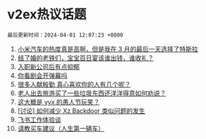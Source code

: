 # v2ex热议话题

`最后更新时间：2024-04-01 12:07:23 +0800`

1. [小米汽车的热度真是高啊，但是我在 3 月的最后一天选择了特斯拉](https://www.v2ex.com/t/1028654)
1. [结了婚的老铁们，宝宝百日宴该谁出钱，谁收礼？](https://www.v2ex.com/t/1028673)
1. [入职新公司后有点抑郁](https://www.v2ex.com/t/1028530)
1. [你看剧会开弹幕吗](https://www.v2ex.com/t/1028643)
1. [很多人献殷勤 真心喜欢你的人有几个呢？](https://www.v2ex.com/t/1028642)
1. [老人出去旅游买了一些垃圾东西还洋洋得意如何劝说？](https://www.v2ex.com/t/1028592)
1. [这大概是 yyx 的愚人节玩笑？](https://www.v2ex.com/t/1028662)
1. [[讨论] 如何减少 Xz Backdoor 类似问题的发生](https://www.v2ex.com/t/1028563)
1. [飞书工作体验谈](https://www.v2ex.com/t/1028575)
1. [请教买车建议（人生第一辆车）](https://www.v2ex.com/t/1028707)

